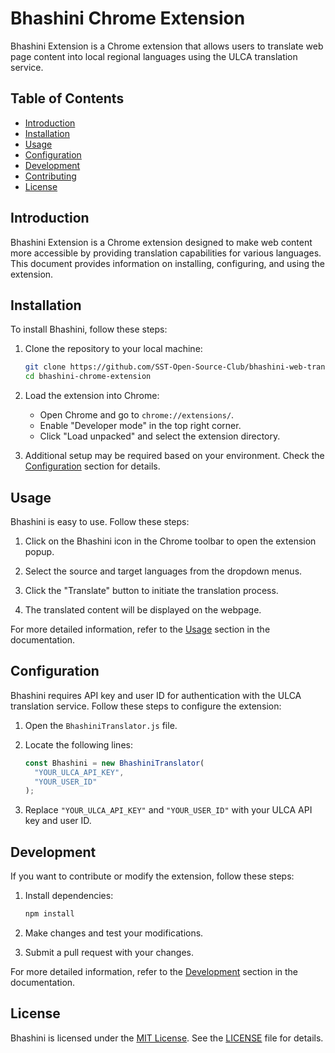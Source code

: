 # Bhashini Chrome Extension

Bhashini Extension is a Chrome extension that allows users to translate web page content into local regional languages using the ULCA translation service.

## Table of Contents

- [Introduction](#introduction)
- [Installation](#installation)
- [Usage](#usage)
- [Configuration](#configuration)
- [Development](#development)
- [Contributing](#contributing)
- [License](#license)

## Introduction

Bhashini Extension is a Chrome extension designed to make web content more accessible by providing translation capabilities for various languages. This document provides information on installing, configuring, and using the extension.

## Installation

To install Bhashini, follow these steps:

1. Clone the repository to your local machine:

    ```bash
    git clone https://github.com/SST-Open-Source-Club/bhashini-web-translator/extension
    cd bhashini-chrome-extension
    ```

2. Load the extension into Chrome:

    - Open Chrome and go to `chrome://extensions/`.
    - Enable "Developer mode" in the top right corner.
    - Click "Load unpacked" and select the extension directory.

3. Additional setup may be required based on your environment. Check the [Configuration](#configuration) section for details.

## Usage

Bhashini is easy to use. Follow these steps:

1. Click on the Bhashini icon in the Chrome toolbar to open the extension popup.

2. Select the source and target languages from the dropdown menus.

3. Click the "Translate" button to initiate the translation process.

4. The translated content will be displayed on the webpage.

For more detailed information, refer to the [Usage](#usage) section in the documentation.

## Configuration

Bhashini requires API key and user ID for authentication with the ULCA translation service. Follow these steps to configure the extension:

1. Open the `BhashiniTranslator.js` file.

2. Locate the following lines:

    ```javascript
    const Bhashini = new BhashiniTranslator(
      "YOUR_ULCA_API_KEY",
      "YOUR_USER_ID"
    );
    ```

3. Replace `"YOUR_ULCA_API_KEY"` and `"YOUR_USER_ID"` with your ULCA API key and user ID.

## Development

If you want to contribute or modify the extension, follow these steps:

1. Install dependencies:

    ```bash
    npm install
    ```

2. Make changes and test your modifications.

3. Submit a pull request with your changes.

For more detailed information, refer to the [Development](#development) section in the documentation.

## License

Bhashini is licensed under the [MIT License](LICENSE). See the [LICENSE](LICENSE) file for details.
